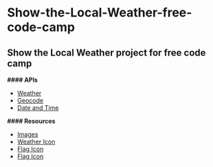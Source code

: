 # Show-the-Local-Weather-free-code-camp

## Show the Local Weather project for free code camp


**#### APIs**

* [Weather](https://fcc-weather-api.glitch.me/)
* [Geocode](https://geocode.farm/geocoding/free-api-documentation/)
* [Date and Time](https://timezoneapi.io/developers/address)


**#### Resources**

* [Images](https://pixabay.com/)
* [Weather Icon](https://erikflowers.github.io/weather-icons/)
* [Flag Icon](http://flag-icon-css.lip.is/)
* [Flag Icon](http://fontawesome.io/)
